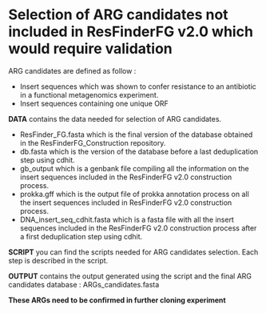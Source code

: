 # Selection of ARG candidates not included in ResFinderFG v2.0 which would require validation 

ARG candidates are defined as follow :
- Insert sequences which was shown to confer resistance to an antibiotic in a functional metagenomics experiment.
- Insert sequences containing one unique ORF

**DATA** contains the data needed for selection of ARG candidates.
- ResFinder_FG.fasta which is the final version of the database obtained in the ResFinderFG_Construction repository.
- db.fasta which is the version of the database before a last deduplication step using cdhit. 
- gb_output which is a genbank file compiling all the information on the insert sequences included in the ResFinderFG v2.0 construction process. 
- prokka.gff which is the output file of prokka annotation process on all the insert sequences included in ResFinderFG v2.0 construction process. 
- DNA_insert_seq_cdhit.fasta which is a fasta file with all the insert sequences included in the ResFinderFG v2.0 construction process after a first deduplication step using cdhit.

**SCRIPT** you can find the scripts needed for ARG candidates selection.
Each step is described in the script. 

**OUTPUT** contains the output generated using the script and the final ARG candidates database : ARGs_candidates.fasta

**These ARGs need to be confirmed in further cloning experiment**
